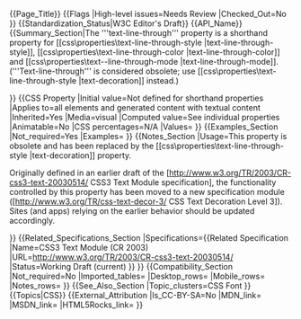 {{Page_Title}}
{{Flags
|High-level issues=Needs Review
|Checked_Out=No
}}
{{Standardization_Status|W3C Editor's Draft}}
{{API_Name}}
{{Summary_Section|The '''text-line-through''' property is a shorthand property for [[css\properties\text-line-through-style |text-line-through-style]], [[css\properties\text-line-through-color |text-line-through-color]] and [[css\properties\text--line-through-mode |text-line-through-mode]].  ('''Text-line-through''' is considered obsolete; use [[css\properties\text-line-through-style |text-decoration]] instead.)

}}
{{CSS Property
|Initial value=Not defined for shorthand properties
|Applies to=all elements and generated content with textual content
|Inherited=Yes
|Media=visual
|Computed value=See individual properties
|Animatable=No
|CSS percentages=N/A
|Values=
}}
{{Examples_Section
|Not_required=Yes
|Examples=
}}
{{Notes_Section
|Usage=This property is obsolete and has been replaced by the  [[css\properties\text-line-through-style |text-decoration]] property. 

Originally defined in an earlier draft of the [http://www.w3.org/TR/2003/CR-css3-text-20030514/ CSS3 Text Module specification], the functionality controlled by this property has been moved to a new specification module ([http://www.w3.org/TR/css-text-decor-3/ CSS Text Decoration Level 3]).  Sites (and apps) relying on the earlier behavior should be updated accordingly.


}}
{{Related_Specifications_Section
|Specifications={{Related Specification
|Name=CSS3 Text Module (CR 2003)
|URL=http://www.w3.org/TR/2003/CR-css3-text-20030514/
|Status=Working Draft (current)
}}
}}
{{Compatibility_Section
|Not_required=No
|Imported_tables=
|Desktop_rows=
|Mobile_rows=
|Notes_rows=
}}
{{See_Also_Section
|Topic_clusters=CSS Font
}}
{{Topics|CSS}}
{{External_Attribution
|Is_CC-BY-SA=No
|MDN_link=
|MSDN_link=
|HTML5Rocks_link=
}}